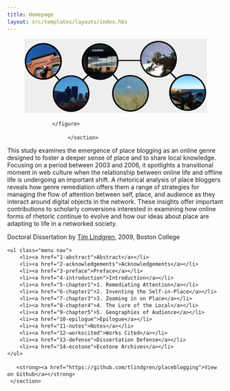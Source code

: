 ```yaml
---
title: Homepage
layout: src/templates/layouts/index.hbs
---
```


<div class="hero">
    <section>
             <figure>
             <img src="img/placeblogging-image.jpg" alt="Place Blogging Cover Image" />
       
             </figure>
             
                  </section>
</div>

<div class="description">
 <section>
          
   <p>This study examines the emergence of place blogging as an online genre designed to foster a deeper sense of place and to share local knowledge. Focusing on a period between 2003 and 2006, it spotlights a transitional moment in web culture when the relationship between online life and offline life is undergoing an important shift. A rhetorical analysis of place bloggers reveals how genre remediation offers them a range of strategies for managing the flow of attention between self, place, and audience as they interact around digital objects in the network. These insights offer important contributions to scholarly conversions interested in examining how online forms of rhetoric continue to evolve and how our ideas about place are adapting to life in a networked society.</p>
   
   <p>Doctoral Dissertation by <a href="http://www.timlindgren.com">Tim Lindgren</a>, 2009, Boston College</p>
           
    <ul class="menu nav">
        <li><a href="1-abstract">Abstract</a></li>
        <li><a href="2-acknowledgements">Acknowledgements</a></li>
        <li><a href="3-preface">Preface</a></li>
        <li><a href="4-introduction">Introduction</a></li>
        <li><a href="5-chapter1">1. Remediating Attention</a></li>
        <li><a href="6-chapter2">2. Inventing the Self-in-Place</a></li>
        <li><a href="7-chapter3">3. Zooming in on Place</a></li>
        <li><a href="8-chapter4">4. The Lure of the Local</a></li>
        <li><a href="9-chapter5">5. Geographies of Audience</a></li>
        <li><a href="10-epilogue">Epilogue</a></li>
        <li><a href="11-notes">Notes</a></li>
        <li><a href="12-workscited">Works Cited</a></li>
        <li><a href="13-defense">Dissertation Defense</a></li>
        <li><a href="14-ecotone">Ecotone Archives</a></li>
    </ul>
     
       <strong><a href="https://github.com/tlindgren/placeblogging">View on Github</a></strong>  
     </section>
</div>
